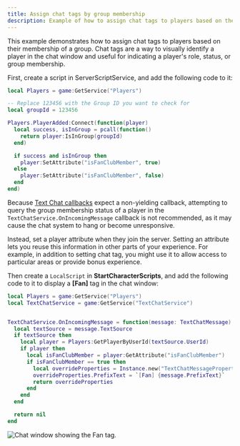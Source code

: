 ```yaml
---
title: Assign chat tags by group membership
description: Example of how to assign chat tags to players based on their membership of a group.
---
```


This example demonstrates how to assign chat tags to players based on their membership of a group. Chat tags are a way to visually identify a player in the chat window and useful for indicating a player's role, status, or group membership.

First, create a script in ServerScriptService, and add the following code to it:

```lua title="Server"
local Players = game:GetService("Players")

-- Replace 123456 with the Group ID you want to check for
local groupId = 123456

Players.PlayerAdded:Connect(function(player)
  local success, isInGroup = pcall(function()
    return player:IsInGroup(groupId)
  end)

  if success and isInGroup then
    player:SetAttribute("isFanClubMember", true)
  else
    player:SetAttribute("isFanClubMember", false)
  end
end)
```

Because [Text Chat callbacks](../in-experience-text-chat.md#text-chat-hooks-and-callbacks) expect a non-yielding callback, attempting to query the group membership status of a player in the `TextChatService.OnIncomingMessage` callback is not recommended, as it may cause the chat system to hang or become unresponsive.

Instead, set a player attribute when they join the server. Setting an attribute lets you reuse this information in other parts of your experience. For example, in addition to setting chat tag, you might use it to allow access to particular areas or provide bonus experience.

Then create a `LocalScript` in **StartCharacterScripts**, and add the following code to it to display a **\[Fan\]** tag in the chat window:

```lua title="Client"
local Players = game:GetService("Players")
local TextChatService = game:GetService("TextChatService")


TextChatService.OnIncomingMessage = function(message: TextChatMessage)
  local textSource = message.TextSource
  if textSource then
    local player = Players:GetPlayerByUserId(textSource.UserId)
    if player then
      local isFanClubMember = player:GetAttribute("isFanClubMember")
      if isFanClubMember == true then
        local overrideProperties = Instance.new("TextChatMessageProperties")
        overrideProperties.PrefixText = `[Fan] {message.PrefixText}`
        return overrideProperties
      end
    end
  end

  return nil
end
```

![Chat window showing the Fan tag.](../../assets/players/in-experience-text-chat/TextChat-Group-Tag.png)
